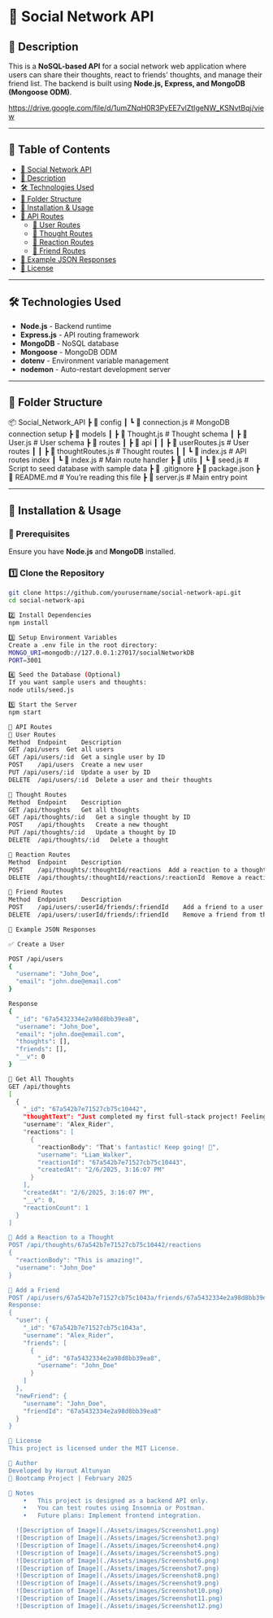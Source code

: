 # **📌 Social Network API**

## **🚀 Description**
This is a **NoSQL-based API** for a social network web application where users can share their thoughts, react to friends' thoughts, and manage their friend list. The backend is built using **Node.js, Express, and MongoDB (Mongoose ODM)**.

https://drive.google.com/file/d/1umZNqH0R3PyEE7vlZtIgeNW_KSNvtBqj/view


---

## **📖 Table of Contents**
- [📌 Social Network API](#-social-network-api)
- [🚀 Description](#-description)
- [🛠️ Technologies Used](#️-technologies-used)
- [📂 Folder Structure](#-folder-structure)
- [🚀 Installation & Usage](#-installation--usage)
- [📡 API Routes](#-api-routes)
  - [📌 User Routes](#-user-routes)
  - [💭 Thought Routes](#-thought-routes)
  - [💬 Reaction Routes](#-reaction-routes)
  - [👥 Friend Routes](#-friend-routes)
- [📌 Example JSON Responses](#-example-json-responses)
- [📝 License](#-license)

---

## **🛠️ Technologies Used**
- **Node.js** - Backend runtime
- **Express.js** - API routing framework
- **MongoDB** - NoSQL database
- **Mongoose** - MongoDB ODM
- **dotenv** - Environment variable management
- **nodemon** - Auto-restart development server

---

## **📂 Folder Structure**
📦 Social_Network_API
┣ 📂 config
┃ ┗ 📜 connection.js        # MongoDB connection setup
┣ 📂 models
┃ ┣ 📜 Thought.js           # Thought schema
┃ ┣ 📜 User.js              # User schema
┣ 📂 routes
┃ ┣ 📂 api
┃ ┃ ┣ 📜 userRoutes.js      # User routes
┃ ┃ ┣ 📜 thoughtRoutes.js   # Thought routes
┃ ┃ ┗ 📜 index.js           # API routes index
┃ ┗ 📜 index.js             # Main route handler
┣ 📂 utils
┃ ┗ 📜 seed.js              # Script to seed database with sample data
┣ 📜 .gitignore
┣ 📜 package.json
┣ 📜 README.md              # You’re reading this file
┣ 📜 server.js              # Main entry point

---

## **🚀 Installation & Usage**
### **🔧 Prerequisites**
Ensure you have **Node.js** and **MongoDB** installed.

### **1️⃣ Clone the Repository**
```bash
git clone https://github.com/yourusername/social-network-api.git
cd social-network-api

2️⃣ Install Dependencies
npm install

3️⃣ Setup Environment Variables
Create a .env file in the root directory:
MONGO_URI=mongodb://127.0.0.1:27017/socialNetworkDB
PORT=3001

4️⃣ Seed the Database (Optional)
If you want sample users and thoughts:
node utils/seed.js

5️⃣ Start the Server
npm start

📡 API Routes
📌 User Routes
Method	Endpoint	Description
GET	/api/users	Get all users
GET	/api/users/:id	Get a single user by ID
POST	/api/users	Create a new user
PUT	/api/users/:id	Update a user by ID
DELETE	/api/users/:id	Delete a user and their thoughts

💭 Thought Routes
Method	Endpoint	Description
GET	/api/thoughts	Get all thoughts
GET	/api/thoughts/:id	Get a single thought by ID
POST	/api/thoughts	Create a new thought
PUT	/api/thoughts/:id	Update a thought by ID
DELETE	/api/thoughts/:id	Delete a thought

💬 Reaction Routes
Method	Endpoint	Description
POST	/api/thoughts/:thoughtId/reactions	Add a reaction to a thought
DELETE	/api/thoughts/:thoughtId/reactions/:reactionId	Remove a reaction

👥 Friend Routes
Method	Endpoint	Description
POST	/api/users/:userId/friends/:friendId	Add a friend to a user’s friend list
DELETE	/api/users/:userId/friends/:friendId	Remove a friend from the 

📌 Example JSON Responses

✅ Create a User

POST /api/users
{
  "username": "John_Doe",
  "email": "john.doe@email.com"
}

Response
{
  "_id": "67a5432334e2a98d8bb39ea8",
  "username": "John_Doe",
  "email": "john.doe@email.com",
  "thoughts": [],
  "friends": [],
  "__v": 0
}

💭 Get All Thoughts
GET /api/thoughts
[
  {
    "_id": "67a542b7e71527cb75c10442",
    "thoughtText": "Just completed my first full-stack project! Feeling accomplished! 🚀",
    "username": "Alex_Rider",
    "reactions": [
      {
        "reactionBody": "That's fantastic! Keep going! 🎉",
        "username": "Liam_Walker",
        "reactionId": "67a542b7e71527cb75c10443",
        "createdAt": "2/6/2025, 3:16:07 PM"
      }
    ],
    "createdAt": "2/6/2025, 3:16:07 PM",
    "__v": 0,
    "reactionCount": 1
  }
]

💬 Add a Reaction to a Thought
POST /api/thoughts/67a542b7e71527cb75c10442/reactions
{
  "reactionBody": "This is amazing!",
  "username": "John_Doe"
}

👥 Add a Friend
POST /api/users/67a542b7e71527cb75c1043a/friends/67a5432334e2a98d8bb39ea8
Response:
{
  "user": {
    "_id": "67a542b7e71527cb75c1043a",
    "username": "Alex_Rider",
    "friends": [
      {
        "_id": "67a5432334e2a98d8bb39ea8",
        "username": "John_Doe"
      }
    ]
  },
  "newFriend": {
    "username": "John_Doe",
    "friendId": "67a5432334e2a98d8bb39ea8"
  }
}

📝 License
This project is licensed under the MIT License.

🚀 Author
Developed by Harout Altunyan
🎯 Bootcamp Project | February 2025

📌 Notes
	•	This project is designed as a backend API only.
	•	You can test routes using Insomnia or Postman.
	•	Future plans: Implement frontend integration.

  ![Description of Image](./Assets/images/Screenshot1.png)
  ![Description of Image](./Assets/images/Screenshot3.png)
  ![Description of Image](./Assets/images/Screenshot4.png)
  ![Description of Image](./Assets/images/Screenshot5.png)
  ![Description of Image](./Assets/images/Screenshot6.png)
  ![Description of Image](./Assets/images/Screenshot7.png)
  ![Description of Image](./Assets/images/Screenshot8.png)
  ![Description of Image](./Assets/images/Screenshot9.png)
  ![Description of Image](./Assets/images/Screenshot10.png)
  ![Description of Image](./Assets/images/Screenshot11.png)
  ![Description of Image](./Assets/images/Screenshot12.png)